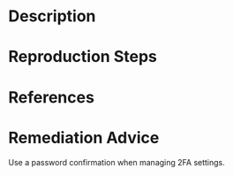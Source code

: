# Description


# Reproduction Steps


# References


# Remediation Advice

Use a password confirmation when managing 2FA settings.